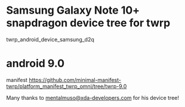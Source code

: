 # Samsung Galaxy Note 10+ snapdragon device tree for twrp
twrp_android_device_samsung_d2q

# android 9.0
manifest
https://github.com/minimal-manifest-twrp/platform_manifest_twrp_omni/tree/twrp-9.0

Many thanks to mentalmuso@xda-developers.com for his device tree!
